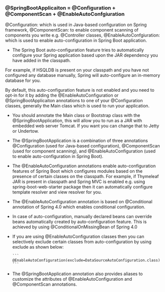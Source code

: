 ### @SpringBootApplicaiton = @Configuration + @ComponentScan + @EnableAutoConfgiuration 

@Configuration: which is used in Java-based configuration on Spring framework, 
@ComponentScan: to enable component scanning of components you write e.g. @Controller classes, 
@EnableAutoConfgiuration: which is used to enable auto-configuration in Spring Boot application. 


* The Spring Boot auto-configuration feature tries to automatically configure your Spring application based upon the JAR dependency you have added in the classpath.

For example, if HSQLDB is present on your classpath and you have not configured any database manually, Spring will auto-configure an in-memory database for you.

By default, this auto-configuration feature is not enabled and you need to opt-in for it by adding the @EnableAutoConfiguration or @SpringBootApplicaiton annotations to one of your @Configuration classes, generally the Main class which is used to run your application.

* You should annotate the Main class or Bootstrap class with the @SpringBootApplication, this will allow you to run as a JAR with embedded web server Tomcat. If you want you can change that to Jetty or Undertow.

* The @SpringBootApplication is a combination of three annotations @Configuration (used for Java-based configuration), @ComponentScan (used for component scanning), and @EnableAutoConfiguration (used to enable auto-configuration in Spring Boot).

* The @EnableAutoConfiguration annotations enable auto-configuration features of Spring Boot which configures modules based on the presence of certain classes on the classpath. For example, if Thymeleaf JAR is present in classpath and Spring MVC is enabled e.g. using spring-boot-web-starter package then it can automatically configure template resolver and view resolver for you.

* The @EnableAutoConfiguration annotation is based on @Conditional annotation of Spring 4.0 which enables conditional configuration.

* In case of auto-configuration, manually declared beans can override beans automatically created by auto-configuration feature. This is achieved by using @ConditionalOnMissingBean of Spring 4.0

* If you are using @EnableAutoConfiguration classes then you can selectively exclude certain classes from auto-configuration by using exclude as shown below:

      ``` @EnableAutoConfiguration(exclude=DataSourceAutoConfiguration.class) ```

* The @SpringBootApplication annotation also provides aliases to customize the attributes of @EnableAutoConfiguration and @ComponentScan annotations.
